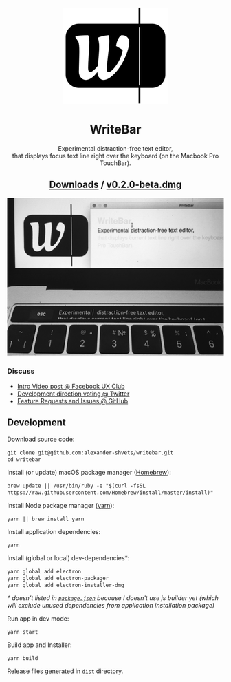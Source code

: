 <p align="center"><a href="//writebar.js.org" title="writebar.js.org"><img src="assets/logo.svg"/></a></p>
<h1 align="center">WriteBar</h1>
<p align="center">
  Experimental distraction-free text editor,<br/>
  that displays focus text line right over the keyboard (on the Macbook Pro TouchBar).
</p>
<h2 align="center">
  <a href="//github.com/alexander-shvets/writebar/releases">Downloads</a>
  / 
  <a href="dist/WriteBar.dmg">v0.2.0-beta.dmg</a>
</h2>
<p align="center"><img width="600" src="assets/screenshot.jpg" alt="screenshot"/></p>

### Discuss

- [Intro Video post @ Facebook UX Club](//facebook.com/groups/uxclubs/permalink/973396292808999/)
- [Development direction voting @ Twitter](https://twitter.com/YodaKiev/status/961870873530544128)
- [Feature Requests and Issues @ GitHub](//github.com/alexander-shvets/writebar/issues)     

## Development

Download source code:    
```shell
git clone git@github.com:alexander-shvets/writebar.git
cd writebar
```

Install (or update) macOS package manager ([Homebrew][]):
```shell
brew update || /usr/bin/ruby -e "$(curl -fsSL https://raw.githubusercontent.com/Homebrew/install/master/install)"
```

Install Node package manager ([yarn][]):
```shell
yarn || brew install yarn
```

Install application dependencies:
```shell
yarn
```

Install (global or local) dev-dependencies*:    
```shell
yarn global add electron
yarn global add electron-packager
yarn global add electron-installer-dmg
```
_* doesn't listed in [`package.json`][] becouse I doesn't use js builder yet (which will exclude unused dependencies from application installation package)_

Run app in dev mode:    
```shell
yarn start
```

Build app and Installer:    
```shell
yarn build
```
Release files generated in [`dist`][] directory.

[`package.json`]: //github.com/alexander-shvets/writebar/blob/master/package.json
[`dist`]: //github.com/alexander-shvets/writebar/tree/master/dist
[Homebrew]: //brew.sh
[yarn]: //yarnpkg.com

